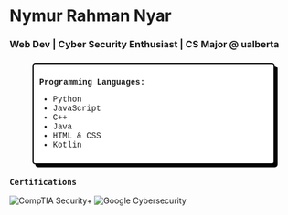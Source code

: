 # Nymur Rahman Nyar
### Web Dev | Cyber Security Enthusiast | CS Major @ ualberta  

###

<div style="font-family: 'Courier New', monospace; border: 2px solid black; background-color: white; padding: 10px; border-radius: 5px; box-shadow: 5px 5px 0px black; max-width: 400px; margin: auto;">

<b>Programming Languages:</b>
- Python
- JavaScript
- C++
- Java
- HTML & CSS
- Kotlin

</div>

### `Certifications`



![CompTIA Security+](https://img.shields.io/badge/CompTIA%20Security+-Certified-red?style=for-the-badge&logo=comptia&logoColor=white)
![Google Cybersecurity](https://img.shields.io/badge/Google%20Cybersecurity-Certificate-green?style=for-the-badge&logo=google&logoColor=white)
